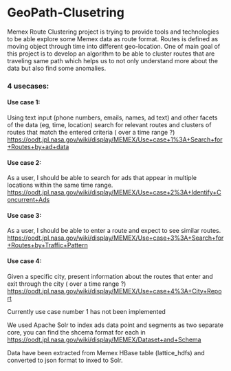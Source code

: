 # GeoPath-Clusetring
Memex Route Clustering project is trying to provide tools and technologies to be able explore some Memex data as route format. Routes is defined as moving object through time into different geo-location. One of main goal of this project is to develop an algorithm to be able to cluster routes that are traveling same path which helps us to not only understand more about the data but also find some anomalies.


### 4 usecases:

#### Use case 1:

Using text input (phone numbers, emails, names, ad text) and other facets of the data (eg, time, location) search for relevant routes and clusters of routes that match the entered criteria ( over a time range ?)
https://oodt.jpl.nasa.gov/wiki/display/MEMEX/Use+case+1%3A+Search+for+Routes+by+ad+data

#### Use case 2:

As a user, I should be able to search for ads that appear in multiple locations within the same time range.
https://oodt.jpl.nasa.gov/wiki/display/MEMEX/Use+case+2%3A+Identify+Concurrent+Ads

#### Use case 3:

As a user, I should be able to enter a route and expect to see similar routes.
https://oodt.jpl.nasa.gov/wiki/display/MEMEX/Use+case+3%3A+Search+for+Routes+by+Traffic+Pattern

#### Use case 4:

Given a specific city, present information about the routes that enter and exit through the city ( over a time range ?)
https://oodt.jpl.nasa.gov/wiki/display/MEMEX/Use+case+4%3A+City+Report

Currently use case number 1 has not been implemented

We used Apache Solr to index ads data point and segments as two separate core, you can find the shcema format for each in  https://oodt.jpl.nasa.gov/wiki/display/MEMEX/Dataset+and+Schema 

Data have been extracted from Memex HBase table (lattice_hdfs) and converted to json format to inxed to Solr.
